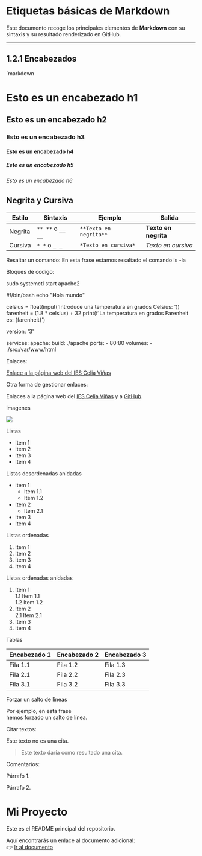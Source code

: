 # Etiquetas básicas de Markdown

Este documento recoge los principales elementos de **Markdown** con su sintaxis y su resultado renderizado en GitHub.

---

## 1.2.1 Encabezados

`markdown
# Esto es un encabezado h1
## Esto es un encabezado h2
### Esto es un encabezado h3
#### Esto es un encabezado h4
##### Esto es un encabezado h5
###### Esto es un encabezado h6

## Negrita y Cursiva

| Estilo  | Sintaxis          | Ejemplo                | Salida               |
| ------- | ----------------- | ---------------------- | -------------------- |
| Negrita | `** **` o `__ __` | `**Texto en negrita**` | **Texto en negrita** |
| Cursiva | `* *` o `_ _`     | `*Texto en cursiva*`   | *Texto en cursiva*   |


 Resaltar un comando:
En esta frase estamos resaltado el comando ls -la

Bloques de codigo:

sudo systemctl start apache2

#!/bin/bash
echo "Hola mundo"

celsius = float(input('Introduce una temperatura en grados Celsius: '))
farenheit = (1.8 * celsius) + 32
print(f'La temperatura en grados Farenheit es: {farenheit}')

version: '3'

services: 
  apache:
    build: ./apache
    ports: 
      - 80:80
    volumes:
      - ./src:/var/www/html

Enlaces:

[Enlace a la página web del IES Celia Viñas](https://iescelia.org)

 Otra forma de gestionar enlaces:

Enlaces a la página web del [IES Celia Viñas][1] y a [GitHub][2].

[1]: https://iescelia.org
[2]: https://github.com

 imagenes

![](https://iescelia.org/web/wp-content/uploads/2012/05/iescelia_1950.jpg)


Listas

* Item 1
* Item 2
* Item 3
* Item 4

Listas desordenadas anidadas

* Item 1
  * Item 1.1
  * Item 1.2
* Item 2
  * Item 2.1
* Item 3
* Item 4

 Listas ordenadas

1. Item 1
2. Item 2
3. Item 3
4. Item 4


 Listas ordenadas anidadas

1. Item 1  
   1.1 Item 1.1  
   1.2 Item 1.2  
2. Item 2  
   2.1 Item 2.1  
3. Item 3  
4. Item 4  

Tablas

| Encabezado 1 | Encabezado 2 | Encabezado 3 |
|--------------|--------------|--------------|
| Fila 1.1     | Fila 1.2     | Fila 1.3     |
| Fila 2.1     | Fila 2.2     | Fila 2.3     |
| Fila 3.1     | Fila 3.2     | Fila 3.3     |


 Forzar un salto de líneas

Por ejemplo, en esta frase  
hemos forzado un salto de línea.

Citar textos:

Este texto no es una cita.
> Este texto daría como resultado una cita.

Comentarios:

Párrafo 1.

<!-- Este texto es un comentario y no será renderizado -->

Párrafo 2.


# Mi Proyecto

Este es el README principal del repositorio.

Aquí encontrarás un enlace al documento adicional:  
👉 [Ir al documento](documento.md)
